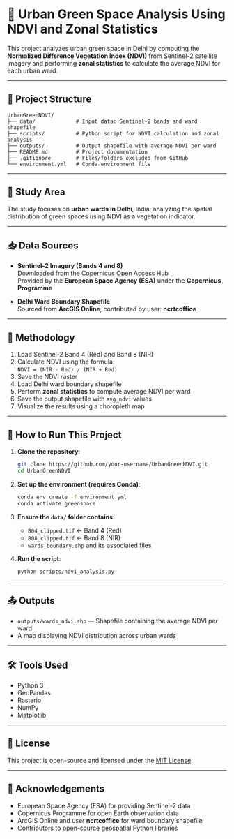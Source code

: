 # 🌿 Urban Green Space Analysis Using NDVI and Zonal Statistics

This project analyzes urban green space in Delhi by computing the **Normalized Difference Vegetation Index (NDVI)** from Sentinel-2 satellite imagery and performing **zonal statistics** to calculate the average NDVI for each urban ward.

---

## 📁 Project Structure

```
UrbanGreenNDVI/
├── data/             # Input data: Sentinel-2 bands and ward shapefile
├── scripts/          # Python script for NDVI calculation and zonal analysis
├── outputs/          # Output shapefile with average NDVI per ward
├── README.md         # Project documentation
├── .gitignore        # Files/folders excluded from GitHub
└── environment.yml   # Conda environment file
```

---

## 📍 Study Area

The study focuses on **urban wards in Delhi**, India, analyzing the spatial distribution of green spaces using NDVI as a vegetation indicator.

---

## 📥 Data Sources

- **Sentinel-2 Imagery (Bands 4 and 8)**  
  Downloaded from the [Copernicus Open Access Hub](https://scihub.copernicus.eu/)  
  Provided by the **European Space Agency (ESA)** under the **Copernicus Programme**

- **Delhi Ward Boundary Shapefile**  
  Sourced from **ArcGIS Online**, contributed by user: **ncrtcoffice**

---

## 🧪 Methodology

1. Load Sentinel-2 Band 4 (Red) and Band 8 (NIR)
2. Calculate NDVI using the formula:  
   `NDVI = (NIR - Red) / (NIR + Red)`
3. Save the NDVI raster
4. Load Delhi ward boundary shapefile
5. Perform **zonal statistics** to compute average NDVI per ward
6. Save the output shapefile with `avg_ndvi` values
7. Visualize the results using a choropleth map

---

## 🐍 How to Run This Project

1. **Clone the repository**:
   ```bash
   git clone https://github.com/your-username/UrbanGreenNDVI.git
   cd UrbanGreenNDVI
   ```

2. **Set up the environment (requires Conda)**:
   ```bash
   conda env create -f environment.yml
   conda activate greenspace
   ```

3. **Ensure the `data/` folder contains**:
   - `B04_clipped.tif` ← Band 4 (Red)
   - `B08_clipped.tif` ← Band 8 (NIR)
   - `wards_boundary.shp` and its associated files

4. **Run the script**:
   ```bash
   python scripts/ndvi_analysis.py
   ```

---

## 📤 Outputs

- `outputs/wards_ndvi.shp` — Shapefile containing the average NDVI per ward
- A map displaying NDVI distribution across urban wards

---

## 🛠️ Tools Used

- Python 3
- GeoPandas
- Rasterio
- NumPy
- Matplotlib

---

## 📄 License

This project is open-source and licensed under the [MIT License](LICENSE).

---

## 🙏 Acknowledgements

- European Space Agency (ESA) for providing Sentinel-2 data
- Copernicus Programme for open Earth observation data
- ArcGIS Online and user **ncrtcoffice** for ward boundary shapefile
- Contributors to open-source geospatial Python libraries
